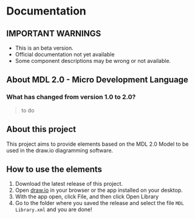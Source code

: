 # Documentation

## IMPORTANT WARNINGS

- This is an beta version.
- Official documentation not yet available
- Some component descriptions may be wrong or not available.

## About MDL 2.0 - Micro Development Language

### What has changed from version 1.0 to 2.0?

> to do

## About this project

This project aims to provide elements based on the MDL 2.0 Model to be used in the draw.io diagramming software.

## How to use the elements

1. Download the latest release of this project.
2. Open [draw.io](https://app.diagrams.net/) in your browser or the app installed on your desktop.
3. With the app open, click File, and then click Open Library
4. Go to the folder where you saved the release and select the file `MDL Library.xml` and you are done!
